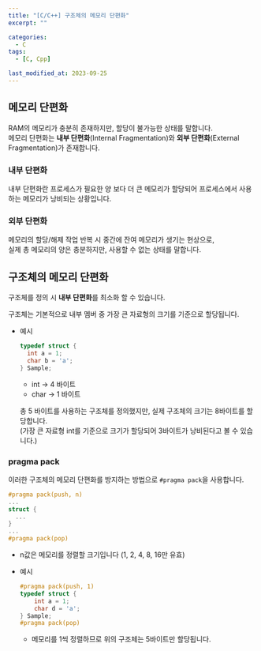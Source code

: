 ```yaml
---
title: "[C/C++] 구조체의 메모리 단편화"
excerpt: ""

categories:
  - C
tags:
  - [C, Cpp]

last_modified_at: 2023-09-25
---
```


## 메모리 단편화

RAM의 메모리가 충분히 존재하지만, 할당이 불가능한 상태를 말합니다.   
메모리 단편화는 **내부 단편화**(Internal Fragmentation)와 **외부 단편화**(External Fragmentation)가 존재합니다.

### 내부 단편화

내부 단편화란 프로세스가 필요한 양 보다 더 큰 메모리가 할당되어 프로세스에서 사용하는 메모리가 낭비되는 상황입니다.

### 외부 단편화

메모리의 할당/해제 작업 반복 시 중간에 잔여 메모리가 생기는 현상으로,   
실제 총 메모리의 양은 충분하지만, 사용할 수 없는 상태를 말합니다.

## 구조체의 메모리 단편화

구조체를 정의 시 **내부 단편화**를 최소화 할 수 있습니다.

구조체는 기본적으로 내부 멤버 중 가장 큰 자료형의 크기를 기준으로 할당됩니다.

* 예시

  ```c
  typedef struct {
    int a = 1;
    char b = 'a';
  } Sample;
  ```

  * int → 4 바이트
  * char → 1 바이트

  총 5 바이트를 사용하는 구조체를 정의했지만, 실제 구조체의 크기는 8바이트를 할당합니다.   
  (가장 큰 자료형 int를 기준으로 크기가 할당되어 3바이트가 낭비된다고 볼 수 있습니다.)

### pragma pack

이러한 구조체의 메모리 단편화를 방지하는 방법으로 `#pragma pack`을 사용합니다.

```c
#pragma pack(push, n)
...
struct {
  ...
}
...
#pragma pack(pop)
```

* n값은 메모리를 정렬할 크기입니다 (1, 2, 4, 8, 16만 유효)

* 예시

  ```c
  #pragma pack(push, 1)
  typedef struct {
      int a = 1;
      char d = 'a';
  } Sample;
  #pragma pack(pop)
  ```

  * 메모리를 1씩 정렬하므로 위의 구조체는 5바이트만 할당됩니다.


